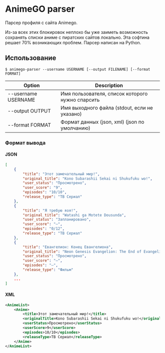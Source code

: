 # AnimeGO parser

Парсер профиля с сайта Animego.

Из-за всех этих блокировок неплохо бы уже заиметь возможность сохранять списки аниме с пиратских сайтов локально.
Эта софтина решает 70% возникающих проблем.
Парсер написан на Python.

## Использование
```
$ animego-parser --username USERNAME [--output FILENAME] [--format FORMAT]
```

| Option | Description |
|----------------------|---------------------------------------------------------|
| --username USERNAME  | Имя пользователя, список которого нужно спарсить        |
| --output OUTPUT      | Имя выходного файла (stdout, если не указано)           |
| --format FORMAT      | Формат данных (json, xml) (json по умолчанию)           |


### Формат вывода

#### JSON

```json
[
    {
        "title": "Этот замечательный мир!",
        "original_title": "Kono Subarashii Sekai ni Shukufuku wo!",
        "user_status": "Просмотрено",
        "user_score": "9",
        "episodes": "10/10",
        "release_type": "ТВ Сериал"
    },
    {
        "title": "Я требую яоя!",
        "original_title": "Watashi ga Motete Dousunda",
        "user_status": "Запланировано",
        "user_score": "–",
        "episodes": "0/12",
        "release_type": "ТВ Сериал"
    },
    {
        "title": "Евангелион: Конец Евангелиона",
        "original_title": "Neon Genesis Evangelion: The End of Evangelion",
        "user_status": "Просмотрено",
        "user_score": "–",
        "episodes": "–",
        "release_type": "Фильм"
    },
    ...
]
```

#### XML

```xml
<AnimeList>
    <Anime>
        <title>Этот замечательный мир!</title>
        <originalTitle>Kono Subarashii Sekai ni Shukufuku wo!</originalTitle>
        <userStatus>Просмотрено</userStatus>
        <userScore>9</userScore>
        <episodes>10/10</episodes>
        <releaseType>ТВ Сериал</releaseType>
    </Anime>
</AnimeList>
```
